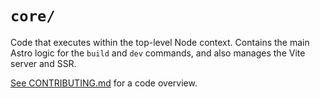 # `core/`

Code that executes within the top-level Node context. Contains the main Astro logic for the `build` and `dev` commands, and also manages the Vite server and SSR.

[See CONTRIBUTING.md](../../../../CONTRIBUTING.md) for a code overview.
